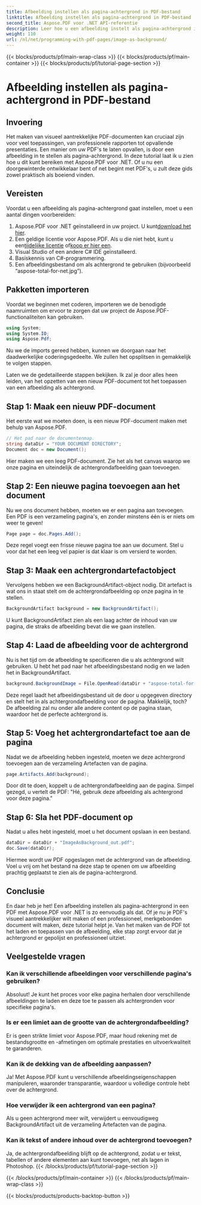 ```yaml
---
title: Afbeelding instellen als pagina-achtergrond in PDF-bestand
linktitle: Afbeelding instellen als pagina-achtergrond in PDF-bestand
second_title: Aspose.PDF voor .NET API-referentie
description: Leer hoe u een afbeelding instelt als pagina-achtergrond in een PDF met Aspose.PDF voor .NET met deze stapsgewijze handleiding. Maak professionele, visueel aantrekkelijke documenten.
weight: 110
url: /nl/net/programming-with-pdf-pages/image-as-background/
---
```


{{< blocks/products/pf/main-wrap-class >}}
{{< blocks/products/pf/main-container >}}
{{< blocks/products/pf/tutorial-page-section >}}

# Afbeelding instellen als pagina-achtergrond in PDF-bestand

## Invoering

Het maken van visueel aantrekkelijke PDF-documenten kan cruciaal zijn voor veel toepassingen, van professionele rapporten tot opvallende presentaties. Een manier om uw PDF's te laten opvallen, is door een afbeelding in te stellen als pagina-achtergrond. In deze tutorial laat ik u zien hoe u dit kunt bereiken met Aspose.PDF voor .NET. Of u nu een doorgewinterde ontwikkelaar bent of net begint met PDF's, u zult deze gids zowel praktisch als boeiend vinden.

## Vereisten

Voordat u een afbeelding als pagina-achtergrond gaat instellen, moet u een aantal dingen voorbereiden:

1.  Aspose.PDF voor .NET geïnstalleerd in uw project. U kunt[download het hier](https://releases.aspose.com/pdf/net/).
2.  Een geldige licentie voor Aspose.PDF. Als u die niet hebt, kunt u een[tijdelijke licentie](https://purchase.aspose.com/temporary-license/) of[koop er hier een](https://purchase.aspose.com/buy).
3. Visual Studio of een andere C# IDE geïnstalleerd.
4. Basiskennis van C#-programmering.
5. Een afbeeldingsbestand om als achtergrond te gebruiken (bijvoorbeeld “aspose-total-for-net.jpg”).

## Pakketten importeren

Voordat we beginnen met coderen, importeren we de benodigde naamruimten om ervoor te zorgen dat uw project de Aspose.PDF-functionaliteiten kan gebruiken.

```csharp
using System;
using System.IO;
using Aspose.Pdf;
```

Nu we de imports gereed hebben, kunnen we doorgaan naar het daadwerkelijke coderingsgedeelte. We zullen het opsplitsen in gemakkelijk te volgen stappen.

Laten we de gedetailleerde stappen bekijken. Ik zal je door alles heen leiden, van het opzetten van een nieuw PDF-document tot het toepassen van een afbeelding als achtergrond.

## Stap 1: Maak een nieuw PDF-document

Het eerste wat we moeten doen, is een nieuw PDF-document maken met behulp van Aspose.PDF.

```csharp
// Het pad naar de documentenmap.
string dataDir = "YOUR DOCUMENT DIRECTORY";
Document doc = new Document();
```

Hier maken we een leeg PDF-document. Zie het als het canvas waarop we onze pagina en uiteindelijk de achtergrondafbeelding gaan toevoegen.

## Stap 2: Een nieuwe pagina toevoegen aan het document

Nu we ons document hebben, moeten we er een pagina aan toevoegen. Een PDF is een verzameling pagina's, en zonder minstens één is er niets om weer te geven!

```csharp
Page page = doc.Pages.Add();
```

Deze regel voegt een frisse nieuwe pagina toe aan uw document. Stel u voor dat het een leeg vel papier is dat klaar is om versierd te worden.

## Stap 3: Maak een achtergrondartefactobject

Vervolgens hebben we een BackgroundArtifact-object nodig. Dit artefact is wat ons in staat stelt om de achtergrondafbeelding op onze pagina in te stellen.

```csharp
BackgroundArtifact background = new BackgroundArtifact();
```

U kunt BackgroundArtifact zien als een laag achter de inhoud van uw pagina, die straks de afbeelding bevat die we gaan instellen.

## Stap 4: Laad de afbeelding voor de achtergrond

Nu is het tijd om de afbeelding te specificeren die u als achtergrond wilt gebruiken. U hebt het pad naar het afbeeldingsbestand nodig en we laden het in BackgroundArtifact.

```csharp
background.BackgroundImage = File.OpenRead(dataDir + "aspose-total-for-net.jpg");
```

Deze regel laadt het afbeeldingsbestand uit de door u opgegeven directory en stelt het in als achtergrondafbeelding voor de pagina. Makkelijk, toch? De afbeelding zal nu onder alle andere content op de pagina staan, waardoor het de perfecte achtergrond is.

## Stap 5: Voeg het achtergrondartefact toe aan de pagina

Nadat we de afbeelding hebben ingesteld, moeten we deze achtergrond toevoegen aan de verzameling Artefacten van de pagina.

```csharp
page.Artifacts.Add(background);
```

Door dit te doen, koppelt u de achtergrondafbeelding aan de pagina. Simpel gezegd, u vertelt de PDF: "Hé, gebruik deze afbeelding als achtergrond voor deze pagina."

## Stap 6: Sla het PDF-document op

Nadat u alles hebt ingesteld, moet u het document opslaan in een bestand.

```csharp
dataDir = dataDir + "ImageAsBackground_out.pdf";
doc.Save(dataDir);
```

Hiermee wordt uw PDF opgeslagen met de achtergrond van de afbeelding. Voel u vrij om het bestand na deze stap te openen om uw afbeelding prachtig geplaatst te zien als de pagina-achtergrond.

## Conclusie

En daar heb je het! Een afbeelding instellen als pagina-achtergrond in een PDF met Aspose.PDF voor .NET is zo eenvoudig als dat. Of je nu je PDF's visueel aantrekkelijker wilt maken of een professioneel, merkgebonden document wilt maken, deze tutorial helpt je. Van het maken van de PDF tot het laden en toepassen van de afbeelding, elke stap zorgt ervoor dat je achtergrond er gepolijst en professioneel uitziet.

## Veelgestelde vragen

### Kan ik verschillende afbeeldingen voor verschillende pagina's gebruiken?
Absoluut! Je kunt het proces voor elke pagina herhalen door verschillende afbeeldingen te laden en deze toe te passen als achtergronden voor specifieke pagina's.

### Is er een limiet aan de grootte van de achtergrondafbeelding?
Er is geen strikte limiet voor Aspose.PDF, maar houd rekening met de bestandsgrootte en -afmetingen om optimale prestaties en uitvoerkwaliteit te garanderen.

### Kan ik de dekking van de afbeelding aanpassen?
Ja! Met Aspose.PDF kunt u verschillende afbeeldingseigenschappen manipuleren, waaronder transparantie, waardoor u volledige controle hebt over de achtergrond.

### Hoe verwijder ik een achtergrond van een pagina?
Als u geen achtergrond meer wilt, verwijdert u eenvoudigweg BackgroundArtifact uit de verzameling Artefacten van de pagina.

### Kan ik tekst of andere inhoud over de achtergrond toevoegen?
Ja, de achtergrondafbeelding blijft op de achtergrond, zodat u er tekst, tabellen of andere elementen aan kunt toevoegen, net als lagen in Photoshop.
{{< /blocks/products/pf/tutorial-page-section >}}

{{< /blocks/products/pf/main-container >}}
{{< /blocks/products/pf/main-wrap-class >}}

{{< blocks/products/products-backtop-button >}}

